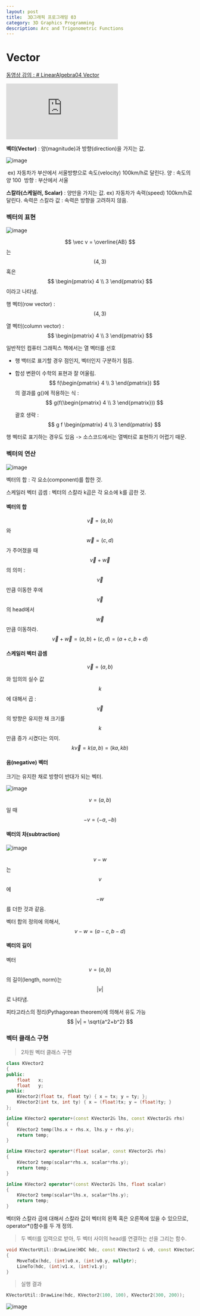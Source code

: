 ```yaml
---
layout: post
title:  3D그래픽 프로그래밍 03
category: 3D Graphics Programming
description: Arc and Trigonometric Functions
---
```


# Vector

[동영상 강의 : # LinearAlgebra04 Vector](https://youtu.be/6MKzvQ1WzZA)

<div class="youtube">
<iframe src="https://www.youtube.com/embed/6MKzvQ1WzZA?list=PLrrTotxaO6khHInVhLSw3X16VucWW1v1Y" frameborder="0" allow="accelerometer; autoplay; encrypted-media; gyroscope; picture-in-picture" allowfullscreen></iframe>
</div>

**벡터(Vector)** : 양(magnitude)과 방향(direction)을 가지는 값.

![image](https://user-images.githubusercontent.com/26755686/56482387-e94b2e80-64fe-11e9-88a8-ad570f059789.png)

​	ex) 자동차가 부산에서 서울방향으로 속도(velocity) 100km/h로 달린다.
​		양 : 속도의 양 100
​		방향 : 부산에서 서울

**스칼라(스케일러, Scalar)** : 양만을 가지는 값.
	ex) 자동차가 속력(speed) 100km/h로 달린다.
		속력은 스칼라 값 : 속력은 방향을 고려하지 않음.

### 벡터의 표현

![image](https://user-images.githubusercontent.com/26755686/56482468-53fc6a00-64ff-11e9-830d-9af243c50790.png)

$$
\vec v = \overline{AB}
$$
는 
$$
(4, 3)
$$
혹은 
$$
\begin{pmatrix}
4 \\
3
\end{pmatrix}
$$
이라고 나타냄.

행 벡터(row vector) : 
$$
(4, 3)
$$

열 벡터(column vector) : 
$$
\begin{pmatrix}
4 \\
3
\end{pmatrix}
$$

일반적인 컴퓨터 그래픽스 책에서는 열 벡터를 선호
- 행 백터로 표기할 경우 점인지, 벡터인지 구분하기 힘듬. 
- 합성 변환이 수학의 표현과 잘 어울림.
  $$
  f(\begin{pmatrix}
  4 \\
  3
  \end{pmatrix})
  $$
  의 결과를 g()에 적용하는 식 : 
  $$
  g(f(\begin{pmatrix}
  4 \\
  3
  \end{pmatrix}))
  $$
  
  괄호 생략 : 
  $$
  g f \begin{pmatrix}
  4 \\
  3
  \end{pmatrix}
  $$

행 벡터로 표기하는 경우도 있음 -> 소스코드에서는 열벡터로 표현하기 어렵기 때문.


### 벡터의 연산

![image](https://user-images.githubusercontent.com/26755686/56483570-ae98c480-6505-11e9-87bf-d9215d8e132f.png)

벡터의 합 : 각 요소(component)를 합한 것. 

스케일러 벡터 곱셈 : 벡터의 스칼라 k곱은 각 요소에 k를 곱한 것.

#### 벡터의 합

$$
\vec v = (a,b)
$$
와 
$$
\vec w = (c, d)
$$
가 주어졌을 때 
$$
\vec v + \vec w
$$
의 의미 : 
$$
\vec v
$$
만큼 이동한 후에 
$$
\vec v
$$
의 head에서 
$$
\vec w
$$
만큼 이동하라.
$$
\vec v + \vec w = (a, b)+(c, d) = (a+c, b+d)
$$

#### 스케일러 벡터 곱셈

$$
\vec v = (a,b)
$$

와 임의의 실수 값 
$$
k
$$
에 대해서 곱 : 
$$
\vec v
$$
의 방향은 유지한 채 크기를 
$$
k
$$
만큼 증가 시켰다는 의미.
$$
k \vec v = k(a, b) = (ka, kb)
$$



#### 음(negative) 벡터

크기는 유지한 채로 방향이 반대가 되는 벡터.

![image](https://user-images.githubusercontent.com/26755686/56483928-dc7f0880-6507-11e9-966d-c68c464591f4.png)

$$
v = (a,b)
$$
일 때 
$$
-v = (-a, -b)
$$

#### 벡터의 차(subtraction)

![image](https://user-images.githubusercontent.com/26755686/56483985-2d8efc80-6508-11e9-9f97-c04653788073.png)

$$
v-w
$$
는 
$$
v
$$
에 
$$
-w
$$
를 더한 것과 같음.

벡터 합의 정의에 의해서, 
$$
v - w = (a-c, b-d)
$$

#### 벡터의 길이

벡터 
$$
v = (a, b)
$$
의 길이(length, norm)는 
$$
|v|
$$
로 나타냄.

피타고라스의 정리(Pythagorean theorem)에 의해서 유도 가능
$$
|v| = \sqrt{a^2+b^2}
$$

### 벡터 클래스 구현

> 2차원 벡터 클래스 구현

```c++
class KVector2
{
public:
	float	x;
	float	y;
public:
	KVector2(float tx, float ty) { x = tx; y = ty; };
	KVector2(int tx, int ty) { x = (float)tx; y = (float)ty; }
};

inline KVector2 operator+(const KVector2& lhs, const KVector2& rhs) 
{
	KVector2 temp(lhs.x + rhs.x, lhs.y + rhs.y);
	return temp;
}

inline KVector2 operator*(float scalar, const KVector2& rhs)
{
	KVector2 temp(scalar*rhs.x, scalar*rhs.y);
	return temp;
}

inline KVector2 operator*(const KVector2& lhs, float scalar) 
{
	KVector2 temp(scalar*lhs.x, scalar*lhs.y);
	return temp;
}
```

벡터와 스칼라 곱에 대해서 스칼라 값이 벡터의 왼쪽 혹은 오른쪽에 있을 수 있으므로, operator*()함수를 두 개 정의.




> 두 벡터를 입력으로 받아, 두 벡터 사이의 head를 연결하는 선을 그리는 함수.

```c++
void KVectorUtil::DrawLine(HDC hdc, const KVector2 & v0, const KVector2 & v1)
{
	MoveToEx(hdc, (int)v0.x, (int)v0.y, nullptr);
	LineTo(hdc, (int)v1.x, (int)v1.y);
}
```




> 실행 결과

```c++
KVectorUtil::DrawLine(hdc, KVector2(100, 100), KVector2(300, 200));
```

![image](https://user-images.githubusercontent.com/26755686/56485020-51087600-650d-11e9-9063-c9d8e0905df1.png)